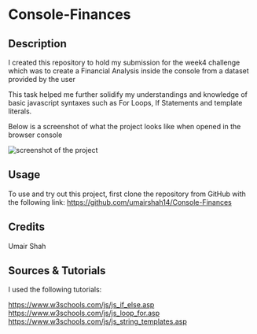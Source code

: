 # Console-Finances

## Description
I created this repository to hold my submission for the week4 challenge which was to create a Financial Analysis inside the console from a dataset provided by the user 

This task helped me further solidify my understandings and knowledge of basic javascript syntaxes such as For Loops, If Statements and template literals.

Below is a screenshot of what the project looks like when opened in the browser console

![screenshot of the project](./Screenshot%202022-12-16%20at%2019.59.49.png)

## Usage

To use and try out this project, first clone the repository from GitHub with the following link: https://github.com/umairshah14/Console-Finances


## Credits

Umair Shah

## Sources & Tutorials

I used the following tutorials:

https://www.w3schools.com/js/js_if_else.asp
https://www.w3schools.com/js/js_loop_for.asp
https://www.w3schools.com/js/js_string_templates.asp